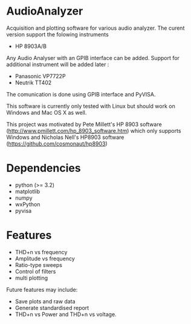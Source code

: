 # AudioAnalyzer

Acquisition and plotting software for various audio analyzer.
The curent version support the folowing instruments
- HP 8903A/B

Any Audio Analyser with an GPIB interface can be added. 
Support for additional instrument will be added later :
- Panasonic VP7722P
- Neutrik TT402

The comunication is done using GPIB interface and PyVISA.

This software is currently only tested with Linux but should work on
Windows and Mac OS X as well.

This project was motivated by Pete Millett's HP 8903 software
(http://www.pmillett.com/hp_8903_software.htm) which only supports
Windows and Nicholas Nell's HP8903 software (https://github.com/cosmonaut/hp8903)

Dependencies
=====

* python (>= 3.2)
* matplotlib
* numpy
* wxPython
* pyvisa

Features
=====

* THD+n vs frequency
* Amplitude vs frequency
* Ratio-type sweeps
* Control of filters
* multi plotting 

Future features may include: 

* Save plots and raw data
* Generate standardised report
* THD+n vs Power and THD+n vs voltage.


